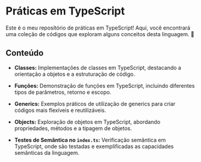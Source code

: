 # Práticas em TypeScript

Este é o meu repositório de práticas em TypeScript! Aqui, você encontrará uma coleção de códigos que exploram alguns conceitos desta linguagem. 🚀

## Conteúdo

- **Classes:** Implementações de classes em TypeScript, destacando a orientação a objetos e a estruturação de código.
    
- **Funções:** Demonstração de funções em TypeScript, incluindo diferentes tipos de parâmetros, retorno e escopo.
    
- **Generics:** Exemplos práticos de utilização de generics para criar códigos mais flexíveis e reutilizáveis.
    
- **Objects:** Exploração de objetos em TypeScript, abordando propriedades, métodos e a tipagem de objetos.
    
- **Testes de Semântica no `index.ts`:** Verificação semântica em TypeScript, onde são testadas e exemplificadas as capacidades semânticas da linguagem.
